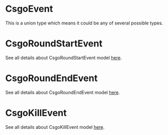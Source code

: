 # CsgoEvent

This is a union type which means it could be any of several possible types.

# CsgoRoundStartEvent

See all details about CsgoRoundStartEvent model [here](CsgoRoundStartEvent.md).

# CsgoRoundEndEvent

See all details about CsgoRoundEndEvent model [here](CsgoRoundEndEvent.md).

# CsgoKillEvent

See all details about CsgoKillEvent model [here](CsgoKillEvent.md).

<!-- This file was generated by liblab | https://liblab.com/ -->
